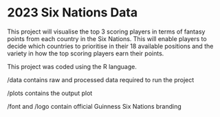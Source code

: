 # 2023 Six Nations Data

This project will visualise the top 3 scoring players in terms of fantasy points from each country in the Six Nations. This will enable players to decide which countries to prioritise in their 18 available positions and the variety in how the top scoring players earn their points.

This project was coded using the R language.

/data contains raw and processed data required to run the project

/plots contains the output plot

/font and /logo contain official Guinness Six Nations branding

